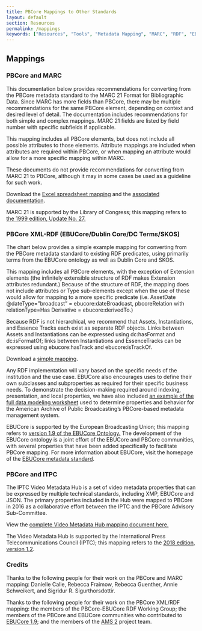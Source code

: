 ```yaml
---
title: PBCore Mappings to Other Standards
layout: default
section: Resources
permalink: /mappings
keywords: ["Resources", "Tools", "Metadata Mapping", "MARC", "RDF", "EBUCore", "Extensions"]
---
```


<h2 class="red title bold">Mappings</h2>

<h3>PBCore and MARC</h3>
This documentation below provides recommendations for converting from the PBCore metadata standard to the MARC 21 Format for Bibliographic Data. Since MARC has more fields than PBCore, there may be multiple recommendations for the same PBCore element, depending on context and desired level of detail. The documentation includes recommendations for both simple and complex mappings. MARC 21 fields are listed by field number with specific subfields if applicable.

This mapping includes all PBCore elements, but does not include all possible attributes to those elements. Attribute mappings are included when attributes are required within PBCore, or when mapping an attribute would allow for a more specific mapping within MARC.

These documents do not provide recommendations for converting from MARC 21 to PBCore, although it may in some cases be used as a guideline for such work.

Download the <a href="/assets/downloads/pbcore-marc-mapping-20180430.xlsx" download>Excel spreadsheet mapping</a> and the <a href="/assets/downloads/PBCore-MARC_documentation.pdf" download>associated documentation</a>.

MARC 21 is supported by the Library of Congress; this mapping refers to <a href="https://www.loc.gov/marc/bibliographic/">the 1999 edition, Update No. 27.</a>


<h3>PBCore XML-RDF (EBUCore/Dublin Core/DC Terms/SKOS)</h3>

The chart below provides a simple example mapping for converting from the PBCore metadata standard to existing RDF predicates, using primarily terms from the EBUCore ontology as well as Dublin Core and SKOS.

This mapping includes all PBCore elements, with the exception of Extension elements (the infinitely extensible structure of RDF makes Extension attributes redundant.) Because of the structure of RDF, the mapping does not include attributes or Type sub-elements except when the use of these would allow for mapping to a more specific predicate (i.e. AssetDate @dateType=”broadcast” = ebucore:dateBroadcast, pbcoreRelation with relationType=Has Derivative = ebucore:derivedTo.)

Because RDF is not hierarchical, we recommend that Assets, Instantiations, and Essence Tracks each exist as separate RDF objects. Links between Assets and Instantiations can be expressed using dc:hasFormat and dc:isFormatOf; links between Instantiations and EssenceTracks can be expressed using ebucore:hasTrack and ebucore:isTrackOf.

Download a <a href="/assets/downloads/PBCore-RDF_data_modeling%20worksheet_updated.xlsx" download>simple mapping</a>.

Any RDF implementation will vary based on the specific needs of the institution and the use case. EBUCore also encourages uses to define their own subclasses and subproperties as required for their specific business needs. To demonstrate the decision-making required around indexing, presentation, and local properties, we have also included <a href="https://docs.google.com/spreadsheets/d/1nk4dDClDl_vAXF-1VrMI9jPi9lA9jdUWdIRdQ-gPk-w/edit?usp=sharing">an example of the full data modeling worksheet</a> used to determine properties and behavior for the American Archive of Public Broadcasting’s PBCore-based metadata management system.

EBUCore is supported by the European Broadcasting Union; this mapping refers to <a href="https://www.ebu.ch/metadata/ontologies/ebucore/">version 1.9 of the EBUCore Ontology.</a> The development of the EBUCore ontology is a joint effort of the EBUCore and PBCore communities, with several properties that have been added specifically to facilitate PBCore mapping. For more information about EBUCore, visit the homepage of the <a href="https://tech.ebu.ch/MetadataEbuCore">EBUCore metadata standard</a>.


<h3>PBCore and ITPC</h3>
The IPTC Video Metadata Hub is a set of video metadata properties that can be expressed by multiple technical standards, including XMP, EBUCore and JSON. The primary properties included in the Hub were mapped to PBCore in 2016 as a collaborative effort between the IPTC and the PBCore Advisory Sub-Committee. 

View the <a href="https://iptc.org/std/videometadatahub/recommendation/IPTC-VideoMetadataHub-mapping-Rec_1.2.html">complete Video Metadata Hub mapping document here.</a>

The Video Metadata Hub is supported by the International Press Telecommunications Council (IPTC); this mapping refers to the <a href="https://iptc.org/standards/video-metadata-hub/recommendation/">2018 edition, version 1.2</a>.


<h3 class="red title">Credits</h3>
Thanks to the following people for their work on the PBCore and MARC mapping: Danielle Calle, Rebecca Fraimow, Rebecca Guenther, Annie Schweikert, and Sigridur R. Sigurthorsdottir.

Thanks to the following people for their work on the PBCore XML/RDF mapping: the members of the PBCore-EBUCore RDF Working Group; the members of the PBCore and EBUCore communities who contributed to <a href="https://www.ebu.ch/metadata/ontologies/ebucore/">EBUCore 1.9</a>; and the members of the <a href="https://github.com/WGBH-MLA/ams">AMS 2</a> project team.
